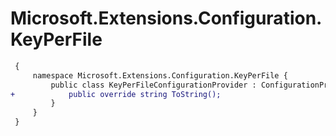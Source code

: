 # Microsoft.Extensions.Configuration.KeyPerFile

``` diff
 {
     namespace Microsoft.Extensions.Configuration.KeyPerFile {
         public class KeyPerFileConfigurationProvider : ConfigurationProvider {
+            public override string ToString();
         }
     }
 }
```
